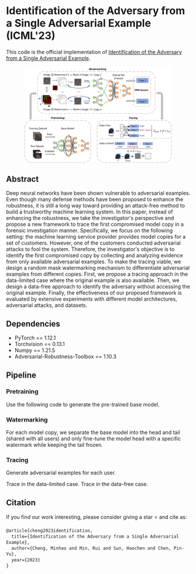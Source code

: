 # Identification of the Adversary from a Single Adversarial Example (ICML'23)
This code is the official implementation of [Identification of the Adversary from a Single Adversarial Example](https://openreview.net/forum?id=HBrQI0tX8F).
<div align=center><img src=pics/framework.png  width="80%" height="60%"></div>


## Abstract

Deep neural networks have been shown vulnerable to adversarial examples. Even though many defense methods have been proposed to enhance the robustness, it is still a long way toward providing an attack-free method to build a trustworthy machine learning system. In this paper, instead of enhancing the robustness, we take the investigator's perspective and propose a new framework to trace the first compromised model copy in a forensic investigation manner. Specifically, we focus on the following setting: the machine learning service provider provides model copies for a set of customers. However, one of the customers conducted adversarial attacks to fool the system. Therefore, the investigator's objective is to identify the first compromised copy by collecting and analyzing evidence from only available adversarial examples. To make the tracing viable, we design a random mask watermarking mechanism to differentiate adversarial examples from different copies. First, we propose a tracing approach in the data-limited case where the original example is also available. Then, we design a data-free approach to identify the adversary without accessing the original example. Finally, the effectiveness of our proposed framework is evaluated by extensive experiments with different model architectures, adversarial attacks, and datasets.

## Dependencies
- PyTorch == 1.12.1
- Torchvision == 0.13.1
- Numpy == 1.21.5
- Adversarial-Robustness-Toolbox == 1.10.3

## Pipeline
### Pretraining
Use the following code to generate the pre-trained base model.
### Watermarking
For each model copy, we separate the base model into the head and tail (shared with all users) and only fine-tune the model head with a specific watermark while keeping the tail frozen.
### Tracing
Generate adversarial examples for each user.

Trace in the data-limited case.
Trace in the data-free case.

## Citation

If you find our work interesting, please consider giving a star :star: and cite as:
```
@article{cheng2023identification,
  title={Identification of the Adversary from a Single Adversarial Example},
  author={Cheng, Minhao and Min, Rui and Sun, Haochen and Chen, Pin-Yu},
  year={2023}
}
```
